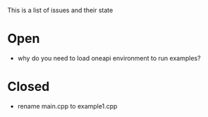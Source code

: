 This is a list of issues and their state

# Open
- why do you need to load oneapi environment to run examples?

# Closed
- rename main.cpp to example1.cpp
